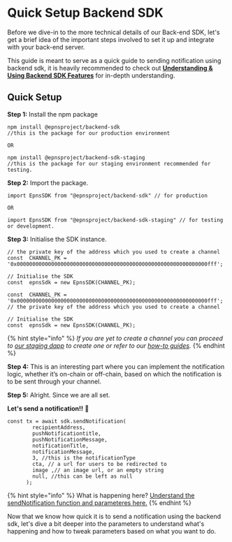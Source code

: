# Quick Setup Backend SDK

Before we dive-in to the more technical details of our Back-end SDK, let's get a brief idea of the important steps involved to set it up and integrate with your back-end server.&#x20;

This guide is meant to serve as a quick guide to sending notification using backend sdk, it is heavily recommended to check out [**Understanding & Using Backend SDK Features**](understanding-and-using-backend-sdk.md) for in-depth understanding.

## Quick Setup

**Step 1:** Install the npm package

```
npm install @epnsproject/backend-sdk 
//this is the package for our production environment

OR

npm install @epnsproject/backend-sdk-staging 
//this is the package for our staging environment recommended for testing.
```

**Step 2:** Import the package.

```
import EpnsSDK from "@epnsproject/backend-sdk" // for production

OR

import EpnsSDK from "@epnsproject/backend-sdk-staging" // for testing or development.
```

**Step 3:** Initialise the SDK instance.

```
// the private key of the address which you used to create a channel
const  CHANNEL_PK = '0x0000000000000000000000000000000000000000000000000000000000000fff';

// Initialise the SDK
const  epnsSdk = new EpnsSDK(CHANNEL_PK);

const  CHANNEL_PK = '0x0000000000000000000000000000000000000000000000000000000000000fff'; // the private key of the address which you used to create a channel

// Initialise the SDK
const  epnsSdk = new EpnsSDK(CHANNEL_PK);
```

{% hint style="info" %}
_If you are yet to create a channel you can proceed to_ [_our staging dapp_](https://staging.push.org/) _to create one or refer to our_ [_how-to guides_](https://www.notion.so/epns/How-to-EPNS-853afe64839b4cdd8c63209342a783d0)_._
{% endhint %}

**Step 4:**  This is an interesting part where you can implement the notification logic, whether it’s on-chain or off-chain, based on which the notification is to be sent through your channel.

**Step 5:** Alright. Since we are all set.

**Let's send a notification!!** :rocket:

```
const tx = await sdk.sendNotification(
        recipientAddress,
        pushNotificationtitle,
        pushNotificationMessage,
        notificationTitle,
        notificationMessage,
        3, //this is the notificationType
        cta, // a url for users to be redirected to
        image ,// an image url, or an empty string
        null, //this can be left as null
      );
```

{% hint style="info" %}
What is happening here? [Understand the sendNotification function and parameteres here.](understanding-and-using-backend-sdk.md#sending-notifications-using-the-sdk)
{% endhint %}

Now that we know how quick it is to send a notification using the backend sdk, let's dive a bit deeper into the parameters to understand what's happening and how to tweak parameters based on what you want to do.
